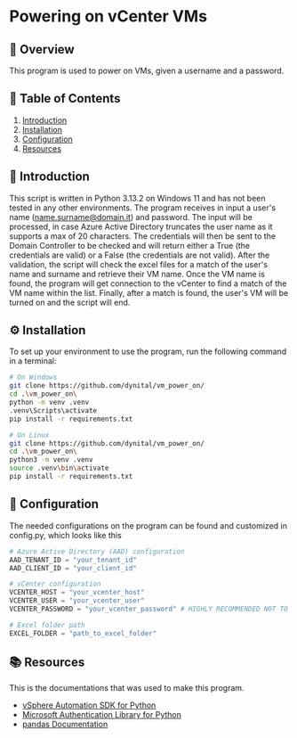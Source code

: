 # Powering on vCenter VMs

## 📌 Overview
This program is used to power on VMs, given a username and a password.

## 📖 Table of Contents
1. [Introduction](#introduction)
2. [Installation](#installation)
3. [Configuration](#configuration)
4. [Resources](#resources)

## 📝 Introduction
This script is written in Python 3.13.2 on Windows 11 and has not been tested in any other environments.
The program receives in input a user's name (name.surname@domain.it) and password.
The input will be processed, in case Azure Active Directory truncates the user name as it supports a max of 20 characters.
The credentials will then be sent to the Domain Controller to be checked and will return either a True (the credentials are valid) or a False (the credentials are not valid).
After the validation, the script will check the excel files for a match of the user's name and surname and retrieve their VM name.
Once the VM name is found, the program will get connection to the vCenter to find a match of the VM name within the list.
Finally, after a match is found, the user's VM will be turned on and the script will end.

## ⚙️ Installation
To set up your environment to use the program, run the following command in a terminal:

```sh
# On Windows
git clone https://github.com/dynital/vm_power_on/
cd .\vm_power_on\
python -m venv .venv
.venv\Scripts\activate
pip install -r requirements.txt
```

```sh
# On Linux
git clone https://github.com/dynital/vm_power_on/
cd .\vm_power_on\
python3 -m venv .venv
source .venv\bin\activate
pip install -r requirements.txt
```

## 🔧 Configuration
The needed configurations on the program can be found and customized in config.py, which looks like this

```py
# Azure Active Directory (AAD) configuration
AAD_TENANT_ID = "your_tenant_id"
AAD_CLIENT_ID = "your_client_id"

# vCenter configuration
VCENTER_HOST = "your_vcenter_host"
VCENTER_USER = "your_vcenter_user"
VCENTER_PASSWORD = "your_vcenter_password" # HIGHLY RECOMMENDED NOT TO USE

# Excel folder path
EXCEL_FOLDER = "path_to_excel_folder"
```

## 📚 Resources
This is the documentations that was used to make this program.

- [vSphere Automation SDK for Python](https://vmware.github.io/vsphere-automation-sdk-python/vsphere/8.0.3.0/)
- [Microsoft Authentication Library for Python](https://msal-python.readthedocs.io/en/latest/)
- [pandas Documentation](https://pandas.pydata.org/docs/)
